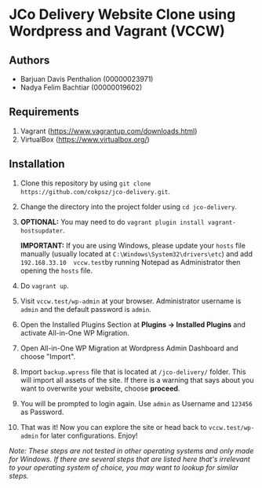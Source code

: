 # JCo Delivery Website Clone using Wordpress and Vagrant (VCCW)

## Authors

- Barjuan Davis Penthalion (00000023971)
- Nadya Felim Bachtiar (00000019602)

## Requirements
1. Vagrant (https://www.vagrantup.com/downloads.html)
2. VirtualBox (https://www.virtualbox.org/)

## Installation

1. Clone this repository by using `git clone https://github.com/cokpsz/jco-delivery.git`.
2. Change the directory into the project folder using `cd jco-delivery`.
3. **OPTIONAL:** You may need to do `vagrant plugin install vagrant-hostsupdater`.
   
   **IMPORTANT:** If you are using Windows, please update your `hosts` file manually (usually located at `C:\Windows\System32\drivers\etc`) and add `192.168.33.10  vccw.test`by running Notepad as Administrator then opening the `hosts` file.
   
4. Do `vagrant up`.
5. Visit `vccw.test/wp-admin` at your browser. Administrator username is `admin` and the default password is `admin`.
6. Open the Installed Plugins Section at **Plugins &rarr; Installed Plugins** and activate All-in-One WP Migration.
7. Open All-in-One WP Migration at Wordpress Admin Dashboard and choose "Import".
8. Import `backup.wpress` file that is located at `/jco-delivery/` folder. This will import all assets of the site. If there is a warning that says about you want to overwrite your website, choose **proceed**.
9. You will be prompted to login again. Use `admin` as Username and `123456` as Password.
10. That was it! Now you can explore the site or head back to `vccw.test/wp-admin` for later configurations. Enjoy!

*Note: These steps are not tested in other operating systems and only made for Windows. If there are several steps that are listed here that's irrelevant to your operating system of choice, you may want to lookup for similar steps.*
